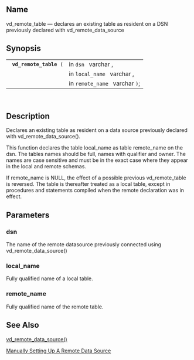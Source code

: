 <div id="fn_vd_remote_table" class="refentry">

<div class="titlepage">

</div>

<div class="refnamediv">

## Name

vd_remote_table — declares an existing table as resident on a DSN
previously declared with vd_remote_data_source

</div>

<div class="refsynopsisdiv">

## Synopsis

<div id="fsyn_vd_remote_table" class="funcsynopsis">

|                              |                                |
|------------------------------|--------------------------------|
| ` `**`vd_remote_table`**` (` | in `dsn ` varchar ,            |
|                              | in `local_name ` varchar ,     |
|                              | in `remote_name ` varchar `)`; |

<div class="funcprototype-spacer">

 

</div>

</div>

</div>

<div id="desc_vd_remote_table" class="refsect1">

## Description

Declares an existing table as resident on a data source previously
declared with vd_remote_data_source().

This function declares the table local_name as table remote_name on the
dsn. The tables names should be full, names with qualifier and owner.
The names are case sensitive and must be in the exact case where they
appear in the local and remote schemas.

If remote_name is NULL, the effect of a possible previous
vd_remote_table is reversed. The table is thereafter treated as a local
table, except in procedures and statements compiled when the remote
declaration was in effect.

</div>

<div id="params_vd_remote_table" class="refsect1">

## Parameters

<div id="id118128" class="refsect2">

### dsn

The name of the remote datasource previously connected using
vd_remote_data_source()

</div>

<div id="id118131" class="refsect2">

### local_name

Fully qualified name of a local table.

</div>

<div id="id118134" class="refsect2">

### remote_name

Fully qualified name of the remote table.

</div>

</div>

<div id="seealso_vd_remote_table" class="refsect1">

## See Also

<a href="fn_vd_remote_data_source.html" class="link"
title="vd_remote_data_source">vd_remote_data_source()</a>

<a href="ch-server.html#mansetrds" class="link"
title="Manually Setting Up A Remote Data Source">Manually Setting Up A
Remote Data Source</a>

</div>

</div>
